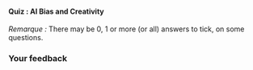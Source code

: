 #### Quiz : AI Bias and Creativity

_Remarque :_ There may be 0, 1 or more (or all) answers to tick, on some questions.

### Your feedback